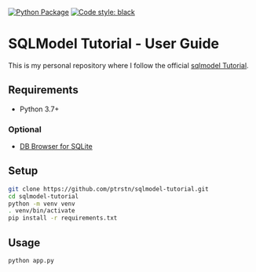 [![Python Package](https://github.com/ptrstn/sqlmodel-tutorial/actions/workflows/python-package.yml/badge.svg)](https://github.com/ptrstn/sqlmodel-tutorial/actions/workflows/python-package.yml)
[![Code style: black](https://img.shields.io/badge/code%20style-black-000000.svg)](https://github.com/psf/black)

# SQLModel Tutorial - User Guide

This is my personal repository where I follow the official [sqlmodel Tutorial](https://sqlmodel.tiangolo.com/tutorial/).

## Requirements

- Python 3.7+

### Optional

- [DB Browser for SQLite](https://sqlitebrowser.org/)

## Setup

```bash
git clone https://github.com/ptrstn/sqlmodel-tutorial.git
cd sqlmodel-tutorial
python -m venv venv
. venv/bin/activate
pip install -r requirements.txt 
```

## Usage

```bash
python app.py
```
